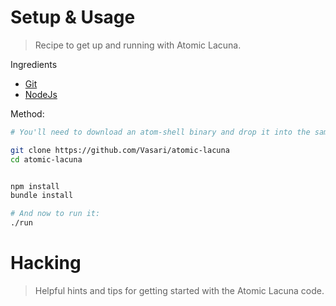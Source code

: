 Setup & Usage
=============

 > Recipe to get up and running with Atomic Lacuna.

Ingredients
- [Git](http://git-scm.com/)
- [NodeJs](http://nodejs.org/)

Method:
```bash
# You'll need to download an atom-shell binary and drop it into the same directory as Atomic Lacuna.

git clone https://github.com/Vasari/atomic-lacuna
cd atomic-lacuna


npm install
bundle install

# And now to run it:
./run
```

Hacking
=======
 > Helpful hints and tips for getting started with the Atomic Lacuna code.
